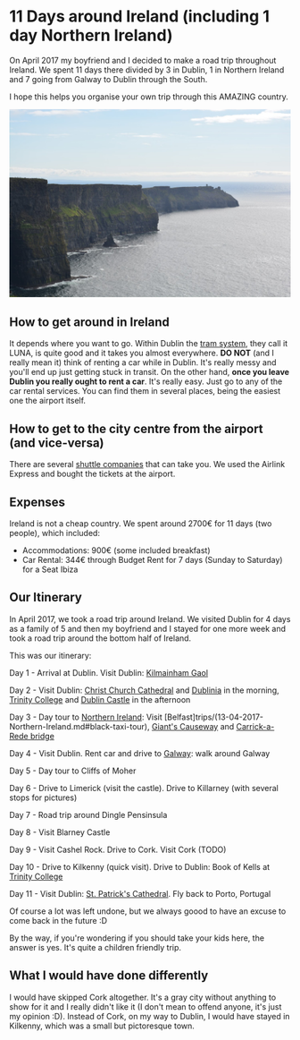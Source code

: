 # 11 Days around Ireland (including 1 day Northern Ireland)

On April 2017 my boyfriend and I decided to make a road trip throughout Ireland. We spent 11 days there divided by 3 in Dublin, 1 in Northern Ireland and 7 going from Galway to Dublin through the South.

I hope this helps you organise your own trip through this AMAZING country.

![Ireland](images/Ireland/cliffs_moher.jpg)

## How to get around in Ireland
It depends where you want to go. Within Dublin the [tram system](https://www.dublinpublictransport.ie/dublin-trams), they call it LUNA,  is quite good and it takes you almost everywhere. **DO NOT** (and I really mean it) think of renting a car while in Dublin. It's really messy and you'll end up just getting stuck in transit.
On the other hand, **once you leave Dublin you really ought to rent a car**. It's really easy. Just go to any of the car rental services. You can find them in several places, being the easiest one the airport itself.

## How to get to the city centre from the airport (and vice-versa)
There are several [shuttle companies](https://www.dublinairport.com/to-from-the-airport/by-bus/dublin-buses) that can take you. We used the Airlink Express and bought the tickets at the airport.

## Expenses
Ireland is not a cheap country. We spent around 2700€ for 11 days (two people), which included:
* Accommodations: 900€ (some included breakfast)
* Car Rental: 344€ through Budget Rent for 7 days (Sunday to Saturday) for a Seat Ibiza

## Our Itinerary
In April 2017, we took a road trip around Ireland. We visited Dublin for 4 days as a family of 5 and then my boyfriend and I stayed for one more week and took a road trip around the bottom half of Ireland.

This was our itinerary:

Day 1 - Arrival at Dublin. Visit Dublin: [Kilmainham Gaol](trips/13-04-2017-Dublin.md#kilmainham-gaol)

Day 2 - Visit Dublin: [Christ Church Cathedral](trips/13-04-2017-Dublin.md#christ-church-cathedral) and [Dublinia](trips/13-04-2017-Dublin.md#Dublinia) in the morning, [Trinity College](trips/13-04-2017-Dublin.md#Trinity-College) and [Dublin Castle](trips/13-04-2017-Dublin.md#dublin-castle) in the afternoon

Day 3 - Day tour to [Northern Ireland](trips/13-04-2017-Northern-Ireland.md): Visit [Belfast]trips/(13-04-2017-Northern-Ireland.md#black-taxi-tour), [Giant's Causeway](trips/13-04-2017-Northern-Ireland.md#giants-causeway) and [Carrick-a-Rede bridge](trips/13-04-2017-Northern-Ireland.md#carrick-a-rede-bridge)

Day 4 - Visit Dublin. Rent car and drive to [Galway](trips/13-04-2017-Galway.md): walk around Galway

Day 5 - Day tour to Cliffs of Moher

Day 6 - Drive to Limerick (visit the castle). Drive to Killarney (with several stops for pictures)

Day 7 -  Road trip around Dingle Pensinsula

Day 8 - Visit Blarney Castle

Day 9 - Visit Cashel Rock. Drive to Cork. Visit Cork (TODO)

Day 10 - Drive to Kilkenny (quick visit). Drive to Dublin: Book of Kells at [Trinity College](trips/13-04-2017-Dublin.md#Trinity-College)

Day 11 - Visit Dublin: [St. Patrick's Cathedral](trips/13-04-2017-Dublin.md#st-patricks-cathedral). Fly back to Porto, Portugal

Of course a lot was left undone, but we always goood to have an excuse to come back in the future :D

By the way, if you're wondering if you should take your kids here, the answer is yes. It's quite a children friendly trip.

## What I would have done differently
I would have skipped Cork altogether. It's a gray city without anything to show for it and I really didn't like it (I don't mean to offend anyone, it's just my opinion :D). Instead of Cork, on my way to Dublin, I would have stayed in Kilkenny, which was a small but pictoresque town.
